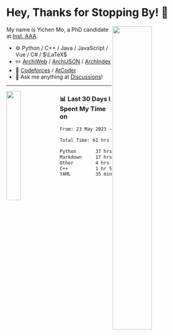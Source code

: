 # Hey, Thanks for Stopping By! 🦭

<picture>
    <source media="(prefers-color-scheme: dark)" srcset="https://github-readme-stats.vercel.app/api?username=amomorning&show_icons=true&theme=noctis_minimus&hide=issues">
    <img align="right" width="45%" src="https://github-readme-stats.vercel.app/api?username=amomorning&show_icons=true&theme=graywhite&hide=issues">
</picture>


My name is Yichen Mo, a PhD candidate at [Inst. AAA](https://archialgo.com).

-   :gear: Python / C++ / Java / JavaScript / Vue / C# / $\LaTeX$ 
-   :pencil2: [ArchiWeb](https://web.archialgo.com) / [ArchiJSON](https://www.food4rhino.com/en/app/archijson) / [ArchIndex](https://index.archialgo.com/) 
-   :abacus: [Codeforces](https://codeforces.com/profile/LaPluma) / [AtCoder](https://atcoder.jp/users/amomorning)
-   :thought_balloon: Ask me anything at [Discussions](https://github.com/amomorning/amomorning/discussions/new)!


---

<picture>
    <source media="(prefers-color-scheme: dark)" srcset="https://github-readme-stats.vercel.app/api/top-langs/?username=amomorning&hide=Mathematica&theme=noctis_minimus">
    <img align="left" width="27%" src="https://github-readme-stats.vercel.app/api/top-langs/?username=amomorning&hide=Mathematica&theme=graywhite">
</picture>

  
### 📊 Last 30 Days I Spent My Time on

<!--START_SECTION:waka-->

```txt
From: 23 May 2023 - To: 22 June 2023

Total Time: 61 hrs 41 mins

Python       37 hrs 53 mins  ███████████████▒░░░░░░░░░   61.43 %
Markdown     17 hrs 7 mins   ███████░░░░░░░░░░░░░░░░░░   27.76 %
Other        4 hrs 31 mins   █▓░░░░░░░░░░░░░░░░░░░░░░░   07.33 %
C++          1 hr 5 mins     ▒░░░░░░░░░░░░░░░░░░░░░░░░   01.78 %
YAML         35 mins         ▒░░░░░░░░░░░░░░░░░░░░░░░░   00.96 %
```

<!--END_SECTION:waka-->　　
